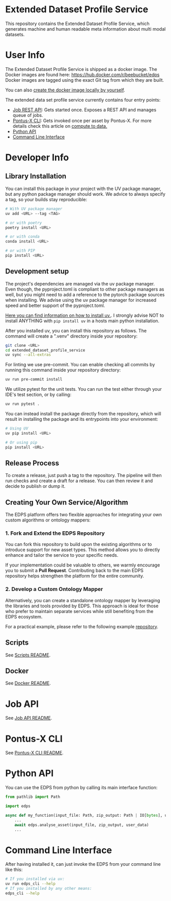 # Extended Dataset Profile Service

This repository contains the Extended Dataset Profile Service,
which generates machine and human readable meta information about multi
modal datasets.

# User Info

The Extended Dataset Profile Service is shipped as a docker image. The Docker images are found here:
https://hub.docker.com/r/beebucket/edps
Docker images are tagged using the exact Git tag from which they are built.

You can also [create the docker image locally by yourself](#scripts).

The extended data set profile service currently contains four entry points:
- [Job REST API](#job-api): Gets started once. Exposes a REST API and manages queue of jobs.
- [Pontus-X CLI](#pontus-x-cli): Gets invoked once per asset by Pontus-X. For more details check this article on [compute to data.](https://docs.pontus-x.eu/docs/use-cases/compute)
- [Python API](#python-api)
- [Command Line Interface](#command-line-interface)

# Developer Info

## Library Installation

You can install this package in your project with the UV package manager,
but any python package manager should work. We advice to always specify a
tag, so your builds stay reproducible:

```bash
# With UV package manager
uv add <URL> --tag <TAG>

# or with poetry
poetry install <URL>

# or with conda
conda install <URL>

# or with PIP
pip install <URL>
```

## Development setup

The project's dependencies are managed via the uv package manager. Even though, the pyproject.toml is
compliant to other package managers as well, but you might need to add a reference to the pytorch
package sources when installing. We advise using the uv package manager for increased speed and
better support of the pyproject.toml.

[Here you can find information on how to install uv.](https://docs.astral.sh/uv/getting-started/installation).
I strongly advise NOT to install ANYTHING with `pip install uv` in a hosts main python installation.

After you installed uv, you can install this repository as follows. The command will create a ".venv" directory
inside your repository:

```sh
git clone <URL>
cd extended_dataset_profile_service
uv sync --all-extras
```

For linting we use pre-commit. You can enable checking all commits by running this command inside your repository
directory:
```bash
uv run pre-commit install
```

We utilize pytest for the unit tests. You can run the test either through your IDE's test section, or by calling:
```sh
uv run pytest .
```

You can instead install the package directly from the repository, which will result in installing the package and
its entrypoints into your environment:
```sh
# Using UV
uv pip install <URL>

# Or using pip
pip install <URL>
```

## Release Process

To create a release, just push a tag to the repository. The pipeline will then run checks
and create a draft for a release. You can then review it and decide to publish or dump it.

## Creating Your Own Service/Algorithm

The EDPS platform offers two flexible approaches for integrating your own custom algorithms or ontology mappers:

### 1. Fork and Extend the EDPS Repository

You can fork this repository to build upon the existing algorithms or to introduce support for new asset types. This method allows you to directly enhance and tailor the service to your specific needs.

If your implementation could be valuable to others, we warmly encourage you to submit a **Pull Request**. Contributing back to the main EDPS repository helps strengthen the platform for the entire community.

### 2. Develop a Custom Ontology Mapper

Alternatively, you can create a standalone ontology mapper by leveraging the libraries and tools provided by EDPS. This approach is ideal for those who prefer to maintain separate services while still benefiting from the EDPS ecosystem.

For a practical example, please refer to the following example [repository](https://github.com/Mission-KI/LP-MDS-Ontology-Mapper).

## Scripts

See [Scripts README](scripts/README.md).

## Docker

See [Docker README](docker/README.md).

# Job API

See [Job API README](src/jobapi/README.md).

# Pontus-X CLI

See [Pontus-X CLI README](src/pontusx/README.md).

# Python API

You can use the EDPS from python by calling its main interface function:

```python
from pathlib import Path

import edps

async def my_function(input_file: Path, zip_output: Path | IO[bytes], user_data: edps.UserProvidedEdpData):
    ...
    await edps.analyse_asset(input_file, zip_output, user_data)
    ...
```

# Command Line Interface

After having installed it, can just invoke the EDPS from your command line like this:

```bash
# If you installed via uv:
uv run edps_cli --help
# If you installed by any other means:
edps_cli --help
```
